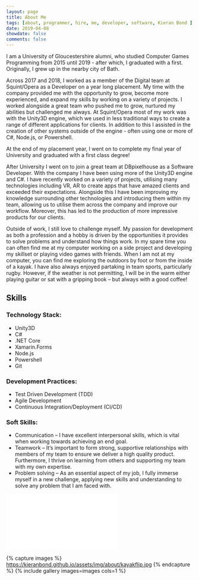 ```yaml
---
layout: page
title: About Me
tags: [about, programmer, hire, me, developer, software, Kieran Bond ]
date: 2019-04-08
showdate: false
comments: false
---
```


I am a University of Gloucestershire alumni, who studied Computer Games Programming from 2015 until 2019 - after which, I graduated with a first. Originally, I grew up in the nearby city of Bath.

Across 2017 and 2018, I worked as a member of the Digital team at Squint/Opera as a Developer on a year long placement. My time with the company provided me with the opportunity to grow, become more experienced, and expand my skills by working on a variety of projects. I worked alongside a great team who pushed me to grow, nurtured my abilities but challenged me always. At Squint/Opera most of my work was with the Unity3D engine, which we used in less traditional ways to create a range of different applications for clients. In addition to this I assisted in the creation of other systems outside of the engine - often using one or more of C#, Node.js, or Powershell. 

At the end of my placement year, I went on to complete my final year of University and graduated with a first class degree!

After University I went on to join a great team at DBpixelhouse as a Software Developer. With the company I have been using more of the Unity3D engine and C#. I have recently worked on a variety of projects, utilising many technologies including VR, AR to create apps that have amazed clients and exceeded their expectations. Alongside this I have been improving my knowledge surrounding other technologies and introducing them within my team, allowing us to utilise them across the company and improve our workflow. Moreover, this has led to the production of more impressive products for our clients.

Outside of work, I still love to challenge myself. My passion for development as both a profession and a hobby is driven by the opportunities it provides to solve problems and understand how things work. In my spare time you can often find me at my computer working on a side project and developing my skillset or playing video games with friends. When I am not at my computer, you can find me exploring the outdoors by foot or from the inside of a kayak. I have also always enjoyed partaking in team sports, particularly rugby.
However, if the weather is not permitting, I will be in the warm either playing guitar or sat with a gripping book – but always with a good coffee! 

## Skills
### Technology Stack:
* Unity3D
* C#
* .NET Core
* Xamarin.Forms
* Node.js
* Powershell
* Git

### Development Practices:
* Test Driven Development (TDD)
* Agile Development
* Continuous Integration/Deployment (CI/CD)

### Soft Skills:
* Communication – I have excellent interpersonal skills, which is vital when working towards achieving an end goal.
* Teamwork – It’s important to form strong, supportive relationships with members of my team to ensure we deliver a high quality product. Furthermore, I thrive on learning from others and supporting my team with my own expertise. 
* Problem solving – As an essential aspect of my job, I fully immerse myself in a new challenge, applying new skills and understanding to solve any problem that I am faced with.


<!-- <div class="cv-embed">
	<iframe style="border:none;" src="/assets/documents/KieranBondCV.pdf"></iframe>
</div> -->

<div class="cv-embed">
	<iframe style="border:none;" src="/viewer/?file=/assets/documents/KieranBondCV.pdf&download=true#view=fit&zoom=page-fit">
	</iframe>
</div>


{% capture images %}
	https://kieranbond.github.io/assets/img/about/kayakflip.jpg
{% endcapture %}
{% include gallery images=images cols=1 %}
